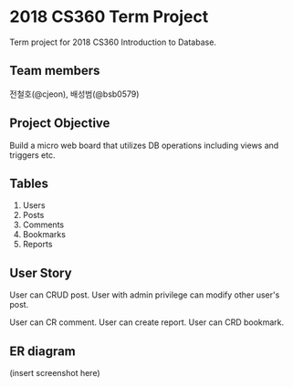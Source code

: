 # 2018 CS360 Term Project

Term project for 2018 CS360 Introduction to Database. 

## Team members

전철호(@cjeon), 배성범(@bsb0579)

## Project Objective

Build a micro web board that utilizes DB operations including views and triggers etc.

## Tables 

1. Users
2. Posts
3. Comments
4. Bookmarks
5. Reports 

## User Story

User can CRUD post. User with admin privilege can modify other user's post.

User can CR comment. User can create report. User can CRD bookmark.

## ER diagram

(insert screenshot here)
